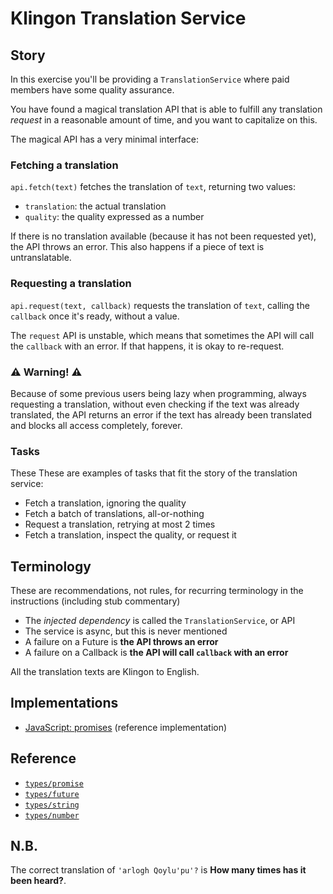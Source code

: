 # Klingon Translation Service

## Story

In this exercise you'll be providing a `TranslationService` where paid members
have some quality assurance.

You have found a magical translation API that is able to fulfill any
translation _request_ in a reasonable amount of time, and you
want to capitalize on this.

The magical API has a very minimal interface:

### Fetching a translation

`api.fetch(text)` fetches the translation of `text`, returning two values:

- `translation`: the actual translation
- `quality`: the quality expressed as a number

If there is no translation available (because it has not been requested yet),
the API throws an error. This also happens if a piece of text is untranslatable.

### Requesting a translation

`api.request(text, callback)` requests the translation of `text`, calling the
`callback` once it's ready, without a value.

The `request` API is unstable, which means that sometimes the API will call the
`callback` with an error. If that happens, it is okay to re-request.

### ⚠ Warning! ⚠

Because of some previous users being lazy when programming, always requesting a
translation, without even checking if the text was already translated, the API
returns an error if the text has already been translated and blocks all access
completely, forever.

### Tasks

These These are examples of tasks that fit the story of the translation service:

- Fetch a translation, ignoring the quality
- Fetch a batch of translations, all-or-nothing
- Request a translation, retrying at most 2 times
- Fetch a translation, inspect the quality, or request it

## Terminology

These are recommendations, not rules, for recurring terminology in the instructions (including stub commentary)

- The _injected dependency_ is called the `TranslationService`, or API
- The service is async, but this is never mentioned
- A failure on a Future is **the API throws an error**
- A failure on a Callback is **the API will call `callback` with an error**

All the translation texts are Klingon to English.

## Implementations

- [JavaScript: promises][implementation-javascript] (reference implementation)

## Reference

- [`types/promise`][types-promise]
- [`types/future`][types-future]
- [`types/string`][types-string]
- [`types/number`][types-number]

[types-promise]: ../types/promise.md
[types-future]: ../types/future.md
[types-string]: ../types/string.md
[types-number]: ../types/number.md
[implementation-javascript]: ../../languages/javascript/exercises/concept/promises/.docs/instructions.md

## N.B.

The correct translation of `'arlogh Qoylu'pu'?` is **How many times has it been heard?**.
